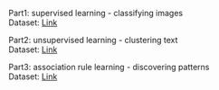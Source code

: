 Part1: supervised learning - classifying images  
Dataset: [Link](https://scikit-learn.org/stable/modules/generated/sklearn.datasets.load_digits.html)

Part2: unsupervised learning - clustering text  
Dataset: [Link](https://www.kaggle.com/datasets/lakshmi25npathi/imdb-dataset-of-50k-movie-reviews/data)

Part3: association rule learning - discovering patterns  
Dataset: [Link](https://www.kaggle.com/datasets/heeraldedhia/groceries-dataset)
